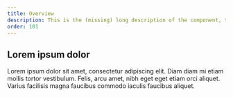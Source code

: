 ```yaml
---
title: Overview
description: This is the (missing) long description of the component, that will come from the frontmatter attributes
order: 101
---
```


## Lorem ipsum dolor

Lorem ipsum dolor sit amet, consectetur adipiscing elit. Diam diam mi etiam mollis tortor vestibulum. Felis, arcu amet, nibh eget eget etiam orci aliquet. Varius facilisis magna faucibus commodo iaculis faucibus aliquet.